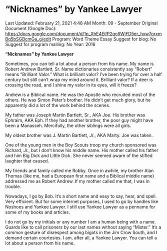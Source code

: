 # “Nicknames” by Yankee Lawyer

Last Updated: February 21, 2021 4:48 AM
Month: 09 - September
Original Document (Google Doc): https://docs.google.com/document/d/1p_XhE4EifP2qc6WjFD5er_hxw7qrxmBq5bSGBcmGa_g/edit
Program: Word Theme Essay
Suggest for blog: No
Suggest for program mailing: No
Year: 2016

**“Nicknames” by Yankee Lawyer**

Sometimes, you can tell a lot about a person from his name. My name is Robert Andrew Bartlett, Sr. Name dictionaries consistently say “Robert” means “Brilliant Valor.” What is brilliant valor? I’ve been trying for over a half century but still can’t wrap my mind around it. Brilliant valor? If a deer is crossing the road, and I shine my valor in its eyes, will it freeze?

Andrew is a Biblical name. He was the Apostle who recruited most of the others. He was Simon Peter’s brother. He didn’t get much glory, but he apparently did a lot of the work behind the scenes.

My father was Joseph Martin Bartlett, Sr., AKA Joe. His brother was Ephraim, AKA Eph. If they had another brother, the poor guy might have been a Manasseh. Mercifully, the other siblings were all girls.

My oldest brother was J. Martin Bartlett, Jr., AKA Marty. Joe was taken.

One of the young men in the Boy Scouts troop my church sponsored was Richard, Jr., but I don’t know his middle name. His mother called his father and him Big Dick and Little Dick. She never seemed aware of the stifled laughter that caused.

My friends and family called me Robby. Once in awhile, my brother Alan Thomas (like me, had a European first name and a Biblical middle name) addressed me as Robert Andrew. If my mother called me that, I was in trouble.

Nowadays, I go by Bob. It’s a short name and easy to say, hear, and spell. Very efficient. But for some internet purposes, I used to go by handles like Noshoes and Yankee Lawyer. I still use Yankee Lawyer as a penname for some of my books and articles.

I do not go by my initials or any number I am a human being with a name. Guards like to call prisoners by our last names without saying “Mister.” It’s a common gesture of disrespect among bigots in the Jim Crow South, and I demand certain courtesies. I am, after all, a Yankee Lawyer. You can tell a lot about a person from his name.